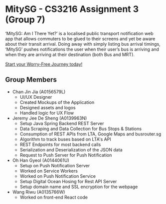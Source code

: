 # MitySG - CS3216 Assignment 3 (Group 7)

‘MitySG: Am I There Yet?’ is a localised public transport notification web app that allows commuters to be glued to their screens and yet be aware about their transit arrival. Doing away with simply listing bus arrival timings, ‘MitySG’ pushes notifications the user when their user’s bus is arriving and when they are arriving at their destination (both Bus and MRT).

[Start your Worry-Free Journey today!](https://mitysg.tk/)

## Group Members
* Chan Jin Jia (A0156579L)
    * UI/UX Designer
    * Created Mockups of the Application
	* Designed assets and logos
    * Handled logic for UX Flow
* Jeremy Jee De Sheng (A0139963N)
    * Setup Java Spring Backend REST Server
	* Data Scraping and Data Collection for Bus Stops & Stations
	* Consumption of REST APIs from LTA, Google Maps and busrouter.sg
	* Algorithm to track buses based on LTA's API
	* REST Endpoints for most backend calls
	* Serialization and Deserialization of the JSON data
	* Request to Push Server for Push Notification
* Oh Han Gyeol (A0144061U)
    * Setup on Push Notification Server
	* Worked on Service Workers
	* Worked on Push Notification Service
	* Setup Digital Ocean Hosing for Rest API Server
	* Setup domain name and SSL encryption for the webpage
* Wang Riwu (A0135766W)
    * Worked on front-end React code